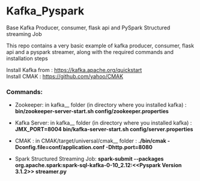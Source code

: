 # Kafka_Pyspark
Base Kafka Producer, consumer, flask api and PySpark Structured streaming Job


This repo contains a very basic example of kafka producer, consumer, flask api and a pyspark streamer, along with the required commands and installation steps




Install Kafka from  : https://kafka.apache.org/quickstart <br>
Install CMAK : https://github.com/yahoo/CMAK

### Commands: 
* Zookeeper: in kafka__ folder (in directory where you installed kafka) : **bin/zookeeper-server-start.sh config/zookeeper.properties**

* Kafka Server: in kafka__ folder (in directory where you installed kafka) : **JMX_PORT=8004 bin/kafka-server-start.sh config/server.properties**

* CMAK : in CMAK/target/universal/cmak__ folder : **./bin/cmak -Dconfig.file=conf/application.conf -Dhttp.port=8080**

* Spark Structured Streaming Job: **spark-submit --packages org.apache.spark:spark-sql-kafka-0-10_2.12:<<Pyspark Version 3.1.2>> streamer.py**


